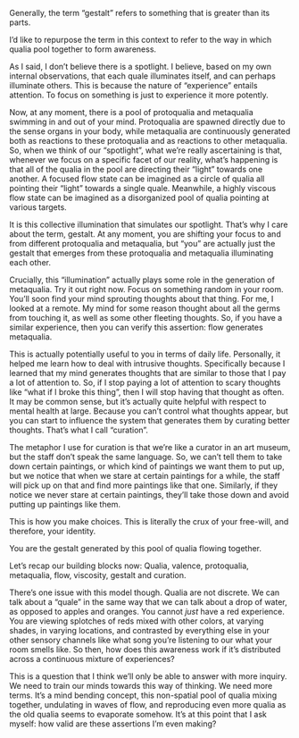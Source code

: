Generally, the term “gestalt” refers to something that is greater than its parts. 

I’d like to repurpose the term in this context to refer to the way in which qualia pool together to form awareness. 

As I said, I don’t believe there is a spotlight. I believe, based on my own internal observations, that each quale illuminates itself, and can perhaps illuminate others. This is because the nature of “experience” entails attention. To focus on something is just to experience it more potently.

Now, at any moment, there is a pool of protoqualia and metaqualia swimming in and out of your mind. Protoqualia are spawned directly due to the sense organs in your body, while metaqualia are continuously generated both as reactions to these protoqualia and as reactions to other metaqualia. So, when we think of our “spotlight”, what we’re really ascertaining is that, whenever we focus on a specific facet of our reality, what’s happening is that all of the qualia in the pool are directing their “light” towards one another. A focused flow state can be imagined as a circle of qualia all pointing their “light” towards a single quale. Meanwhile, a highly viscous flow state can be imagined as a disorganized pool of qualia pointing at various targets. 

It is this collective illumination that simulates our spotlight. That’s why I care about the term, gestalt. At any moment, you are shifting your focus to and from different protoqualia and metaqualia, but “you” are actually just the gestalt that emerges from these protoqualia and metaqualia illuminating each other. 

Crucially, this “illumination” actually plays some role in the generation of metaqualia. Try it out right now. Focus on something random in your room. You’ll soon find your mind sprouting thoughts about that thing. For me, I looked at a remote. My mind for some reason thought about all the germs from touching it, as well as some other fleeting thoughts. So, if you have a similar experience, then you can verify this assertion: flow generates metaqualia. 

This is actually potentially useful to you in terms of daily life. Personally, it helped me learn how to deal with intrusive thoughts. Specifically because I learned that my mind generates thoughts that are similar to those that I pay a lot of attention to. So, if I stop paying a lot of attention to scary thoughts like “what if I broke this thing”, then I will stop having that thought as often. It may be common sense, but it’s actually quite helpful with respect to mental health at large. Because you can’t control what thoughts appear, but you can start to influence the system that generates them by curating better thoughts. That’s what I call “curation”. 

The metaphor I use for curation is that we’re like a curator in an art museum, but the staff don’t speak the same language. So, we can’t tell them to take down certain paintings, or which kind of paintings we want them to put up, but we notice that when we stare at certain paintings for a while, the staff will pick up on that and find more paintings like that one. Similarly, if they notice we never stare at certain paintings, they’ll take those down and avoid putting up paintings like them.

This is how you make choices. This is literally the crux of your free-will, and therefore, your identity. 

You are the gestalt generated by this pool of qualia flowing together. 

Let’s recap our building blocks now: Qualia, valence, protoqualia, metaqualia, flow, viscosity, gestalt and curation.

There’s one issue with this model though. Qualia are not discrete. We can talk about a “quale” in the same way that we can talk about a drop of water, as opposed to apples and oranges. You cannot *just* have a red experience. You are viewing splotches of reds mixed with other colors, at varying shades, in varying locations, and contrasted by everything else in your other sensory channels like what song you’re listening to our what your room smells like. So then, how does this awareness work if it’s distributed across a continuous mixture of experiences?

This is a question that I think we’ll only be able to answer with more inquiry. We need to train our minds towards this way of thinking. We need more terms. It’s a mind bending concept, this non-spatial pool of qualia mixing together, undulating in waves of flow, and reproducing even more qualia as the old qualia seems to evaporate somehow. It’s at this point that I ask myself: how valid are these assertions I’m even making?